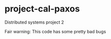 # project-cal-paxos
Distributed systems project 2

Fair warning: This code has some pretty bad bugs
